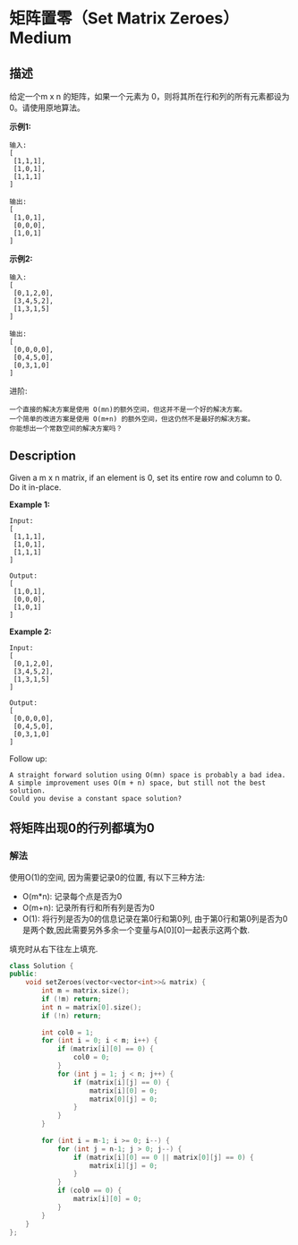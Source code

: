 # 矩阵置零（Set Matrix Zeroes）Medium
## 描述
给定一个m x n 的矩阵，如果一个元素为 0，则将其所在行和列的所有元素都设为 0。请使用原地算法。

**示例1:**
```
输入: 
[
 [1,1,1],
 [1,0,1],
 [1,1,1]
]

输出: 
[
 [1,0,1],
 [0,0,0],
 [1,0,1]
]
```


**示例2:**
```
输入: 
[
 [0,1,2,0],
 [3,4,5,2],
 [1,3,1,5]
]

输出: 
[
 [0,0,0,0],
 [0,4,5,0],
 [0,3,1,0]
]
```

进阶:


	一个直接的解决方案是使用 O(mn)的额外空间，但这并不是一个好的解决方案。
	一个简单的改进方案是使用 O(m+n) 的额外空间，但这仍然不是最好的解决方案。
	你能想出一个常数空间的解决方案吗？

## Description
Given a m x n matrix, if an element is 0, set its entire row and column to 0. Do it in-place.

**Example 1:**
```
Input: 
[
 [1,1,1],
 [1,0,1],
 [1,1,1]
]

Output: 
[
 [1,0,1],
 [0,0,0],
 [1,0,1]
]
```


**Example 2:**
```
Input: 
[
 [0,1,2,0],
 [3,4,5,2],
 [1,3,1,5]
]

Output: 
[
 [0,0,0,0],
 [0,4,5,0],
 [0,3,1,0]
]

```

Follow up:


	A straight forward solution using O(mn) space is probably a bad idea.
	A simple improvement uses O(m + n) space, but still not the best solution.
	Could you devise a constant space solution?


## 将矩阵出现0的行列都填为0
### 解法
使用O(1)的空间, 因为需要记录0的位置, 有以下三种方法:
- O(m*n): 记录每个点是否为0
- O(m+n): 记录所有行和所有列是否为0
- O(1): 将行列是否为0的信息记录在第0行和第0列, 由于第0行和第0列是否为0是两个数,因此需要另外多余一个变量与A[0][0]一起表示这两个数.

填充时从右下往左上填充.

```c++
class Solution {
public:
    void setZeroes(vector<vector<int>>& matrix) {
        int m = matrix.size();
        if (!m) return;
        int n = matrix[0].size();
        if (!n) return;
        
        int col0 = 1;
        for (int i = 0; i < m; i++) {
            if (matrix[i][0] == 0) {
                col0 = 0;
            }
            for (int j = 1; j < n; j++) {
                if (matrix[i][j] == 0) {
                    matrix[i][0] = 0;
                    matrix[0][j] = 0;
                }
            }
        }
        
        for (int i = m-1; i >= 0; i--) {
            for (int j = n-1; j > 0; j--) {
                if (matrix[i][0] == 0 || matrix[0][j] == 0) {
                    matrix[i][j] = 0;
                }
            }
            if (col0 == 0) {
                matrix[i][0] = 0;
            }
        }
    }
};
```